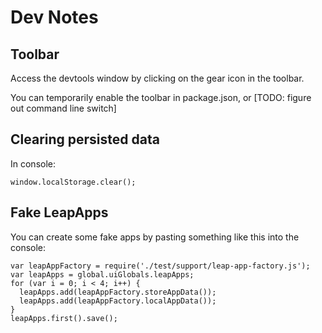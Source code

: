# Dev Notes

## Toolbar

Access the devtools window by clicking on the gear icon in the toolbar.

You can temporarily enable the toolbar in package.json, or [TODO: figure out command line switch]


## Clearing persisted data
In console:

    window.localStorage.clear();


## Fake LeapApps

You can create some fake apps by pasting something like this into the console:


    var leapAppFactory = require('./test/support/leap-app-factory.js');
    var leapApps = global.uiGlobals.leapApps;
    for (var i = 0; i < 4; i++) {
      leapApps.add(leapAppFactory.storeAppData());
      leapApps.add(leapAppFactory.localAppData());
    }
    leapApps.first().save();


